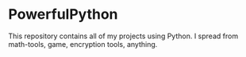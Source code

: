 # PowerfulPython
This repository contains all of my projects using Python. I spread from math-tools, game, encryption tools, anything.

